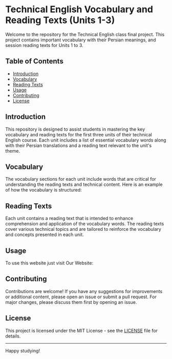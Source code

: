 # Technical English Vocabulary and Reading Texts (Units 1-3)

Welcome to the repository for the Technical English class final project. This project contains important vocabulary with their Persian meanings, and session reading texts for Units 1 to 3.

## Table of Contents
- [Introduction](#introduction)
- [Vocabulary](#vocabulary)
- [Reading Texts](#reading-texts)
- [Usage](#usage)
- [Contributing](#contributing)
- [License](#license)

## Introduction
This repository is designed to assist students in mastering the key vocabulary and reading texts for the first three units of their technical English course. Each unit includes a list of essential vocabulary words along with their Persian translations and a reading text relevant to the unit's theme.

## Vocabulary
The vocabulary sections for each unit include words that are critical for understanding the reading texts and technical content. Here is an example of how the vocabulary is structured:

## Reading Texts
Each unit contains a reading text that is intended to enhance comprehension and application of the vocabulary words. The reading texts cover various technical topics and are tailored to reinforce the vocabulary and concepts presented in each unit.

## Usage
To use this website just visit Our Website: 

## Contributing
Contributions are welcome! If you have any suggestions for improvements or additional content, please open an issue or submit a pull request. For major changes, please discuss them first by opening an issue.

## License
This project is licensed under the MIT License - see the [LICENSE](LICENSE) file for details.

---

Happy studying!
